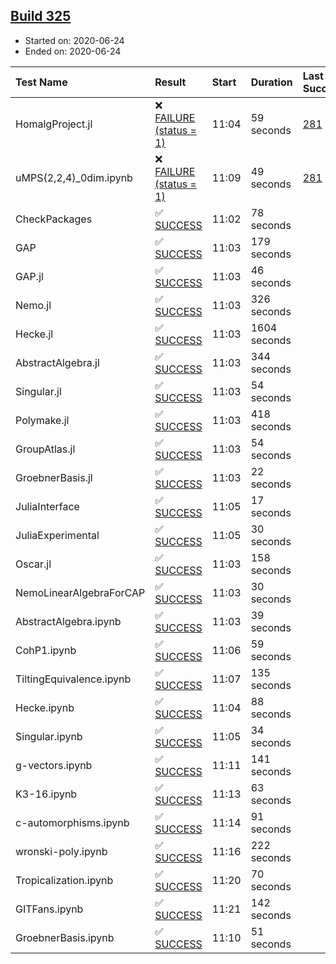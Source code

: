 ## [Build 325](https://oscarci.mathematik.uni-kl.de/job/oscar-stable/325/)

* Started on: 2020-06-24
* Ended on: 2020-06-24

| Test Name    | Result | Start | Duration | Last Success | First Failure |
|:-------------|:-------|:------|:---------|:-------------|:--------------|
| HomalgProject.jl | ❌ [FAILURE (status = 1)](https://oscarci.mathematik.uni-kl.de/job/oscar-stable/325/artifact/logs/build-325/HomalgProject.jl.log) | 11:04 | 59 seconds | [281](https://oscarci.mathematik.uni-kl.de/job/oscar-stable/281/) | [282](https://oscarci.mathematik.uni-kl.de/job/oscar-stable/282/) |
| uMPS(2,2,4)_0dim.ipynb | ❌ [FAILURE (status = 1)](https://oscarci.mathematik.uni-kl.de/job/oscar-stable/325/artifact/logs/build-325/uMPS-2-2-4-_0dim.ipynb.log) | 11:09 | 49 seconds | [281](https://oscarci.mathematik.uni-kl.de/job/oscar-stable/281/) | [282](https://oscarci.mathematik.uni-kl.de/job/oscar-stable/282/) |
| CheckPackages | ✅ [SUCCESS](https://oscarci.mathematik.uni-kl.de/job/oscar-stable/325/artifact/logs/build-325/CheckPackages.log) | 11:02 | 78 seconds |  |  |
| GAP | ✅ [SUCCESS](https://oscarci.mathematik.uni-kl.de/job/oscar-stable/325/artifact/logs/build-325/GAP.log) | 11:03 | 179 seconds |  |  |
| GAP.jl | ✅ [SUCCESS](https://oscarci.mathematik.uni-kl.de/job/oscar-stable/325/artifact/logs/build-325/GAP.jl.log) | 11:03 | 46 seconds |  |  |
| Nemo.jl | ✅ [SUCCESS](https://oscarci.mathematik.uni-kl.de/job/oscar-stable/325/artifact/logs/build-325/Nemo.jl.log) | 11:03 | 326 seconds |  |  |
| Hecke.jl | ✅ [SUCCESS](https://oscarci.mathematik.uni-kl.de/job/oscar-stable/325/artifact/logs/build-325/Hecke.jl.log) | 11:03 | 1604 seconds |  |  |
| AbstractAlgebra.jl | ✅ [SUCCESS](https://oscarci.mathematik.uni-kl.de/job/oscar-stable/325/artifact/logs/build-325/AbstractAlgebra.jl.log) | 11:03 | 344 seconds |  |  |
| Singular.jl | ✅ [SUCCESS](https://oscarci.mathematik.uni-kl.de/job/oscar-stable/325/artifact/logs/build-325/Singular.jl.log) | 11:03 | 54 seconds |  |  |
| Polymake.jl | ✅ [SUCCESS](https://oscarci.mathematik.uni-kl.de/job/oscar-stable/325/artifact/logs/build-325/Polymake.jl.log) | 11:03 | 418 seconds |  |  |
| GroupAtlas.jl | ✅ [SUCCESS](https://oscarci.mathematik.uni-kl.de/job/oscar-stable/325/artifact/logs/build-325/GroupAtlas.jl.log) | 11:03 | 54 seconds |  |  |
| GroebnerBasis.jl | ✅ [SUCCESS](https://oscarci.mathematik.uni-kl.de/job/oscar-stable/325/artifact/logs/build-325/GroebnerBasis.jl.log) | 11:03 | 22 seconds |  |  |
| JuliaInterface | ✅ [SUCCESS](https://oscarci.mathematik.uni-kl.de/job/oscar-stable/325/artifact/logs/build-325/JuliaInterface.log) | 11:05 | 17 seconds |  |  |
| JuliaExperimental | ✅ [SUCCESS](https://oscarci.mathematik.uni-kl.de/job/oscar-stable/325/artifact/logs/build-325/JuliaExperimental.log) | 11:05 | 30 seconds |  |  |
| Oscar.jl | ✅ [SUCCESS](https://oscarci.mathematik.uni-kl.de/job/oscar-stable/325/artifact/logs/build-325/Oscar.jl.log) | 11:03 | 158 seconds |  |  |
| NemoLinearAlgebraForCAP | ✅ [SUCCESS](https://oscarci.mathematik.uni-kl.de/job/oscar-stable/325/artifact/logs/build-325/NemoLinearAlgebraForCAP.log) | 11:03 | 30 seconds |  |  |
| AbstractAlgebra.ipynb | ✅ [SUCCESS](https://oscarci.mathematik.uni-kl.de/job/oscar-stable/325/artifact/logs/build-325/AbstractAlgebra.ipynb.log) | 11:03 | 39 seconds |  |  |
| CohP1.ipynb | ✅ [SUCCESS](https://oscarci.mathematik.uni-kl.de/job/oscar-stable/325/artifact/logs/build-325/CohP1.ipynb.log) | 11:06 | 59 seconds |  |  |
| TiltingEquivalence.ipynb | ✅ [SUCCESS](https://oscarci.mathematik.uni-kl.de/job/oscar-stable/325/artifact/logs/build-325/TiltingEquivalence.ipynb.log) | 11:07 | 135 seconds |  |  |
| Hecke.ipynb | ✅ [SUCCESS](https://oscarci.mathematik.uni-kl.de/job/oscar-stable/325/artifact/logs/build-325/Hecke.ipynb.log) | 11:04 | 88 seconds |  |  |
| Singular.ipynb | ✅ [SUCCESS](https://oscarci.mathematik.uni-kl.de/job/oscar-stable/325/artifact/logs/build-325/Singular.ipynb.log) | 11:05 | 34 seconds |  |  |
| g-vectors.ipynb | ✅ [SUCCESS](https://oscarci.mathematik.uni-kl.de/job/oscar-stable/325/artifact/logs/build-325/g-vectors.ipynb.log) | 11:11 | 141 seconds |  |  |
| K3-16.ipynb | ✅ [SUCCESS](https://oscarci.mathematik.uni-kl.de/job/oscar-stable/325/artifact/logs/build-325/K3-16.ipynb.log) | 11:13 | 63 seconds |  |  |
| c-automorphisms.ipynb | ✅ [SUCCESS](https://oscarci.mathematik.uni-kl.de/job/oscar-stable/325/artifact/logs/build-325/c-automorphisms.ipynb.log) | 11:14 | 91 seconds |  |  |
| wronski-poly.ipynb | ✅ [SUCCESS](https://oscarci.mathematik.uni-kl.de/job/oscar-stable/325/artifact/logs/build-325/wronski-poly.ipynb.log) | 11:16 | 222 seconds |  |  |
| Tropicalization.ipynb | ✅ [SUCCESS](https://oscarci.mathematik.uni-kl.de/job/oscar-stable/325/artifact/logs/build-325/Tropicalization.ipynb.log) | 11:20 | 70 seconds |  |  |
| GITFans.ipynb | ✅ [SUCCESS](https://oscarci.mathematik.uni-kl.de/job/oscar-stable/325/artifact/logs/build-325/GITFans.ipynb.log) | 11:21 | 142 seconds |  |  |
| GroebnerBasis.ipynb | ✅ [SUCCESS](https://oscarci.mathematik.uni-kl.de/job/oscar-stable/325/artifact/logs/build-325/GroebnerBasis.ipynb.log) | 11:10 | 51 seconds |  |  |

